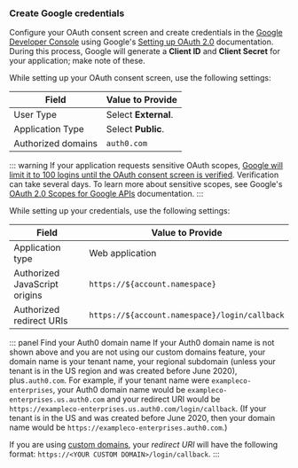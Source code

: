 ### Create Google credentials

Configure your OAuth consent screen and create credentials in the [Google Developer Console](https://console.developers.google.com/apis/credentials) using Google's [Setting up OAuth 2.0](https://support.google.com/googleapi/answer/6158849) documentation. During this process, Google will generate a **Client ID** and **Client Secret** for your application; make note of these.

While setting up your OAuth consent screen, use the following settings:

| Field | Value to Provide |
| - | - |
| User Type | Select **External**. |
| Application Type | Select **Public**. |
| Authorized domains | `auth0.com` |

::: warning
If your application requests sensitive OAuth scopes, [Google will limit it to 100 logins until the OAuth consent screen is verified](https://developers.google.com/apps-script/guides/client-verification). Verification can take several days. To learn more about sensitive scopes, see Google's [OAuth 2.0 Scopes for Google APIs](https://developers.google.com/identity/protocols/oauth2/scopes) documentation.
:::

While setting up your credentials, use the following settings:

| Field | Value to Provide |
| - | - |
| Application type | Web application |
| Authorized JavaScript origins | `https://${account.namespace}` |
| Authorized redirect URIs | `https://${account.namespace}/login/callback` |

::: panel Find your Auth0 domain name
If your Auth0 domain name is not shown above and you are not using our custom domains feature, your domain name is your tenant name, your regional subdomain (unless your tenant is in the US region and was created before June 2020), plus`.auth0.com`. For example, if your tenant name were `exampleco-enterprises`, your Auth0 domain name would be `exampleco-enterprises.us.auth0.com` and your redirect URI would be `https://exampleco-enterprises.us.auth0.com/login/callback`. (If your tenant is in the US and was created before June 2020, then your domain name would be `https://exampleco-enterprises.auth0.com`.)

If you are using [custom domains](https://auth0.com/docs/custom-domains), your <dfn data-key="callback">redirect URI</dfn> will have the following format: `https://<YOUR CUSTOM DOMAIN>/login/callback`.
:::
